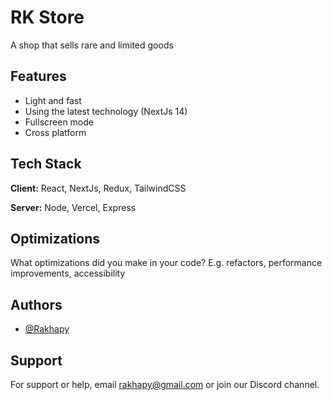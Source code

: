 
# RK Store

A shop that sells rare and limited goods


## Features

- Light and fast
- Using the latest technology (NextJs 14)
- Fullscreen mode
- Cross platform


## Tech Stack

**Client:** React, NextJs, Redux, TailwindCSS

**Server:** Node, Vercel, Express


## Optimizations

What optimizations did you make in your code? E.g. refactors, performance improvements, accessibility


## Authors

- [@Rakhapy](https://www.github.com/Rakhapy)


## Support

For support or help, email rakhapy@gmail.com or join our Discord channel.

